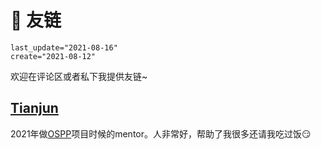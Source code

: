 # 🔗 友链

```@blog_meta
last_update="2021-08-16"
create="2021-08-12"
```

欢迎在评论区或者私下我提供友链~

## [Tianjun](https://tianjun.me/)

2021年做[OSPP](https://summer.iscas.ac.cn/help/)项目时候的mentor。人非常好，帮助了我很多还请我吃过饭😏

```@comment
```